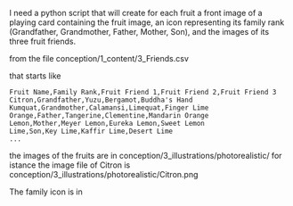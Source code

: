 I need a python script that will create for each fruit a front image of a playing card containing the fruit image, an icon representing its family rank (Grandfather, Grandmother, Father, Mother, Son), and the images of its three fruit friends.

from the file conception/1_content/3_Friends.csv

that starts like
```
Fruit Name,Family Rank,Fruit Friend 1,Fruit Friend 2,Fruit Friend 3
Citron,Grandfather,Yuzu,Bergamot,Buddha's Hand
Kumquat,Grandmother,Calamansi,Limequat,Finger Lime
Orange,Father,Tangerine,Clementine,Mandarin Orange
Lemon,Mother,Meyer Lemon,Eureka Lemon,Sweet Lemon
Lime,Son,Key Lime,Kaffir Lime,Desert Lime
...
```

the images of the fruits are in conception/3_illustrations/photorealistic/   for istance the image file of Citron is  conception/3_illustrations/photorealistic/Citron.png

The family icon is in